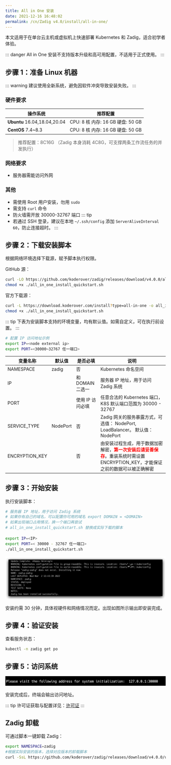 ```yaml
---
title: All in One 安装
date: 2021-12-16 16:48:02
permalink: /cn/Zadig v4.0/install/all-in-one/
---
```


本文适用于在单台云主机或虚拟机上快速部署 Kubernetes 和 Zadig，适合初学者体验。

::: danger
All in One 安装不支持版本升级和高可用配置，不适用于正式使用。
:::

## 步骤 1：准备 Linux 机器

::: warning
建议使用全新系统，避免因软件冲突导致安装失败。
:::

### 硬件要求

| 操作系统 | 推荐配置 |
| --- | --- |
| **Ubuntu** 16.04,18.04,20.04 | CPU: 8 核  内存: 16 GB  硬盘: 50 GB |
| **CentOS** 7.4~8.3 | CPU: 8 核  内存: 16 GB  硬盘: 50 GB |

> 推荐配置：8C16G （Zadig 本身消耗 4C8G，可支撑两条工作流任务的并发执行）

### 网络要求
- 服务器需能访问外网

### 其他
- 需使用 Root 用户安装，勿用 `sudo`
- 需支持 `curl` 命令
- 防火墙需开放 30000-32767 端口
::: tip
- 若通过 SSH 登录，建议在本地 `~/.ssh/config` 添加 `ServerAliveInterval 60`，防止连接超时。
:::

## 步骤 2：下载安装脚本

根据网络环境选择下载源，赋予脚本执行权限。

GitHub 源：

```bash
curl -LO https://github.com/koderover/zadig/releases/download/v4.0.0/all_in_one_install_quickstart.sh
chmod +x ./all_in_one_install_quickstart.sh
```

官方下载源：

```bash
curl -L https://download.koderover.com/install?type=all-in-one -o all_in_one_install_quickstart.sh
chmod +x ./all_in_one_install_quickstart.sh
```

::: tip
下表为安装脚本支持的环境变量，均有默认值。如需自定义，可在执行前设置。
:::

```bash
# 配置 IP 访问地址示例
export IP=<node external ip>
export PORT=<30000~32767 任一端口>
```

| 变量名称                    | 默认值                       | 是否必填         | 说明                                                                                                   |
|-------------------------| ---------------------------- | ---              |------------------------------------------------------------------------------------------------------|
| NAMESPACE               | zadig                        | 否               | Kubernetes 命名空间                                                                                      |
| IP                      |                              | 和 DOMAIN 二选一 | 服务器 IP 地址，用于访问 Zadig 系统                                                                              |
| PORT                    |                              | 使用 IP 访问必填 | 任意合法的 Kubernetes 端口， K8S 默认端口范围为 30000 - 32767                                                              |
| SERVICE_TYPE            | NodePort                     | 否               | Zadig 网关的服务暴露方式，可选值： NodePort, LoadBalancer。 默认值： NodePort                                           |
| ENCRYPTION_KEY          |                              | 否               | 由安装过程生成，用于数据加密解密，<font color=#FF000 >**第一次安装后请妥善保存**</font>。重装系统时需设置 ENCRYPTION_KEY，才能保证之前的数据可以被正确解密 |

## 步骤 3：开始安装

执行安装脚本：

```bash
# 服务器 IP 地址，用于访问 Zadig 系统
# 如果你有自己的域名，可以配置你可用的域名 export DOMAIN = <DOMAIN>
# 如果出现端口占用情况，换一个端口再尝试
# all_in_one_install_quickstart.sh 替换成实际下载的脚本

export IP=<IP>
export PORT=< 30000 - 32767 任一端口>
./all_in_one_install_quickstart.sh
```

![预期安装结果](../../../_images/all_in_one_success.png)

安装约需 30 分钟，具体视硬件和网络情况而定。出现如图所示输出即安装完成。

## 步骤 4：验证安装

查看服务状态：

```bash
kubectl -n zadig get po
```

## 步骤 5：访问系统

![预期安装结果](../../../_images/get_endpoint.png)

安装完成后，终端会输出访问地址。

::: tip
许可证获取与配置详见：[许可证](/cn/Zadig%20v4.0/enterprise-mgr/#许可证)
:::

## Zadig 卸载

可通过脚本一键卸载 Zadig：

```bash
export NAMESPACE=zadig
#根据实际安装的版本，选择对应版本的卸载脚本
curl -SsL https://github.com/koderover/zadig/releases/download/v4.0.0/uninstall.sh |bash
```
